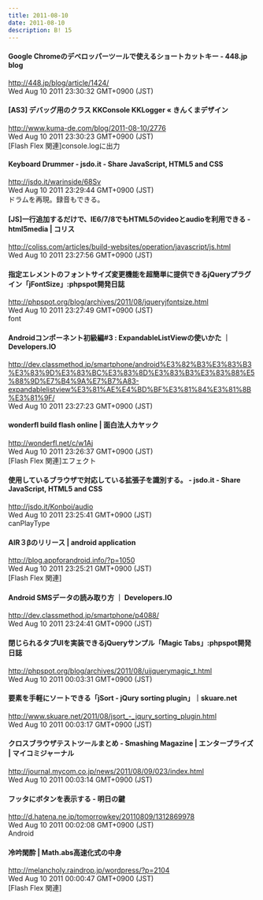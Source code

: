 ```yaml
---
title: 2011-08-10
date: 2011-08-10
description: B! 15
---
```


#### Google Chromeのデベロッパーツールで使えるショートカットキー - 448.jp blog
http://448.jp/blog/article/1424/<br>
Wed Aug 10 2011 23:30:32 GMT+0900 (JST)<br>


#### [AS3] デバッグ用のクラス KKConsole KKLogger « きんくまデザイン
http://www.kuma-de.com/blog/2011-08-10/2776<br>
Wed Aug 10 2011 23:30:23 GMT+0900 (JST)<br>
[Flash Flex 関連]console.logに出力


#### Keyboard Drummer - jsdo.it - Share JavaScript, HTML5 and CSS
http://jsdo.it/warinside/68Sv<br>
Wed Aug 10 2011 23:29:44 GMT+0900 (JST)<br>
ドラムを再現。録音もできる。


####   [JS]一行追加するだけで、IE6/7/8でもHTML5のvideoとaudioを利用できる -html5media | コリス
http://coliss.com/articles/build-websites/operation/javascript/js.html<br>
Wed Aug 10 2011 23:27:56 GMT+0900 (JST)<br>


#### 指定エレメントのフォントサイズ変更機能を超簡単に提供できるjQueryプラグイン「jFontSize」:phpspot開発日誌
http://phpspot.org/blog/archives/2011/08/jqueryjfontsize.html<br>
Wed Aug 10 2011 23:27:49 GMT+0900 (JST)<br>
font


#### Androidコンポーネント初級編#3 : ExpandableListViewの使いかた ｜ Developers.IO
http://dev.classmethod.jp/smartphone/android%E3%82%B3%E3%83%B3%E3%83%9D%E3%83%BC%E3%83%8D%E3%83%B3%E3%83%88%E5%88%9D%E7%B4%9A%E7%B7%A83-expandablelistview%E3%81%AE%E4%BD%BF%E3%81%84%E3%81%8B%E3%81%9F/<br>
Wed Aug 10 2011 23:27:23 GMT+0900 (JST)<br>


#### wonderfl build flash online | 面白法人カヤック
http://wonderfl.net/c/w1Aj<br>
Wed Aug 10 2011 23:26:37 GMT+0900 (JST)<br>
[Flash Flex 関連]エフェクト


#### 使用しているブラウザで対応している拡張子を識別する。 - jsdo.it - Share JavaScript, HTML5 and CSS
http://jsdo.it/Konboi/audio<br>
Wed Aug 10 2011 23:25:41 GMT+0900 (JST)<br>
canPlayType


#### AIR３βのリリース | android application
http://blog.appforandroid.info/?p=1050<br>
Wed Aug 10 2011 23:25:21 GMT+0900 (JST)<br>
[Flash Flex 関連]


#### Android SMSデータの読み取り方 ｜ Developers.IO
http://dev.classmethod.jp/smartphone/p4088/<br>
Wed Aug 10 2011 23:24:41 GMT+0900 (JST)<br>


#### 閉じられるタブUIを実装できるjQueryサンプル「Magic Tabs」:phpspot開発日誌
http://phpspot.org/blog/archives/2011/08/uijquerymagic_t.html<br>
Wed Aug 10 2011 00:03:31 GMT+0900 (JST)<br>


#### 要素を手軽にソートできる「jSort - jQury sorting plugin」｜skuare.net
http://www.skuare.net/2011/08/jsort_-_jqury_sorting_plugin.html<br>
Wed Aug 10 2011 00:03:17 GMT+0900 (JST)<br>


#### クロスブラウザテストツールまとめ - Smashing Magazine | エンタープライズ | マイコミジャーナル
http://journal.mycom.co.jp/news/2011/08/09/023/index.html<br>
Wed Aug 10 2011 00:03:14 GMT+0900 (JST)<br>


#### フッタにボタンを表示する - 明日の鍵
http://d.hatena.ne.jp/tomorrowkey/20110809/1312869978<br>
Wed Aug 10 2011 00:02:08 GMT+0900 (JST)<br>
Android


#### 冷吟閑酔 | Math.abs高速化式の中身
http://melancholy.raindrop.jp/wordpress/?p=2104<br>
Wed Aug 10 2011 00:00:47 GMT+0900 (JST)<br>
[Flash Flex 関連]


